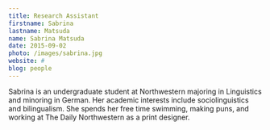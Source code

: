 ```yaml
---
title: Research Assistant
firstname: Sabrina
lastname: Matsuda
name: Sabrina Matsuda
date: 2015-09-02
photo: /images/sabrina.jpg
website: #
blog: people
---
```


Sabrina is an undergraduate student at Northwestern majoring in Linguistics and minoring in German. Her academic interests include sociolinguistics and bilingualism. She spends her free time swimming, making puns, and working at The Daily Northwestern as a print designer.